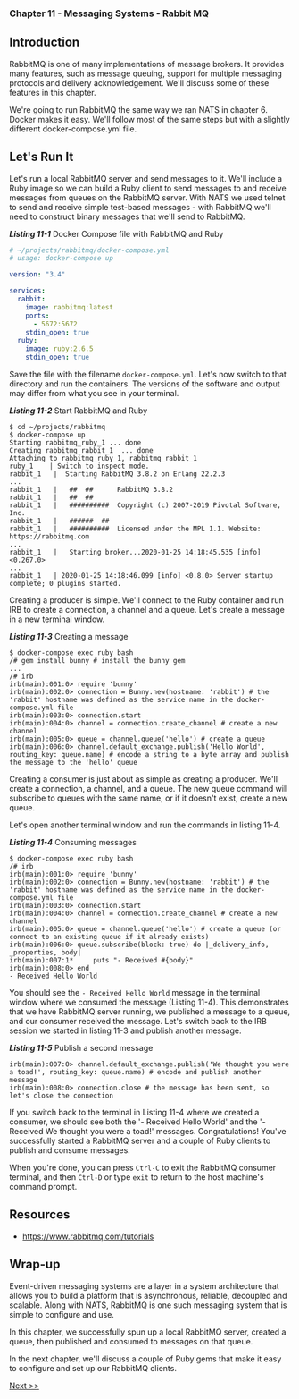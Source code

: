 ### Chapter 11 - Messaging Systems - Rabbit MQ

## Introduction

RabbitMQ is one of many implementations of message brokers. It provides many features, such as message queuing, support for multiple messaging protocols and delivery acknowledgement. We'll discuss some of these features in this chapter.

We're going to run RabbitMQ the same way we ran NATS in chapter 6. Docker makes it easy. We'll follow most of the same steps but with a slightly different docker-compose.yml file.

## Let's Run It

Let's run a local RabbitMQ server and send messages to it. We'll include a Ruby image so we can build a Ruby client to send messages to and receive messages from queues on the RabbitMQ server. With NATS we used telnet to send and receive simple test-based messages - with RabbitMQ we'll need to construct binary messages that we'll send to RabbitMQ.

_**Listing 11-1**_ Docker Compose file with RabbitMQ and Ruby

```yml
# ~/projects/rabbitmq/docker-compose.yml
# usage: docker-compose up

version: "3.4"

services:
  rabbit:
    image: rabbitmq:latest
    ports:
      - 5672:5672
    stdin_open: true
  ruby:
    image: ruby:2.6.5
    stdin_open: true
```

Save the file with the filename `docker-compose.yml`. Let's now switch to that directory and run the containers. The versions of the software and output may differ from what you see in your terminal.

_**Listing 11-2**_ Start RabbitMQ and Ruby

```console
$ cd ~/projects/rabbitmq
$ docker-compose up
Starting rabbitmq_ruby_1 ... done
Creating rabbitmq_rabbit_1  ... done
Attaching to rabbitmq_ruby_1, rabbitmq_rabbit_1
ruby_1    | Switch to inspect mode.
rabbit_1   |  Starting RabbitMQ 3.8.2 on Erlang 22.2.3
...
rabbit_1   |   ##  ##      RabbitMQ 3.8.2
rabbit_1   |   ##  ##
rabbit_1   |   ##########  Copyright (c) 2007-2019 Pivotal Software, Inc.
rabbit_1   |   ######  ##
rabbit_1   |   ##########  Licensed under the MPL 1.1. Website: https://rabbitmq.com
...
rabbit_1   |   Starting broker...2020-01-25 14:18:45.535 [info] <0.267.0>
...
rabbit_1   | 2020-01-25 14:18:46.099 [info] <0.8.0> Server startup complete; 0 plugins started.
```

Creating a producer is simple. We'll connect to the Ruby container and run IRB to create a connection, a channel and a queue. Let's create a message in a new terminal window.

_**Listing 11-3**_ Creating a message

```console
$ docker-compose exec ruby bash
/# gem install bunny # install the bunny gem
...
/# irb
irb(main):001:0> require 'bunny'
irb(main):002:0> connection = Bunny.new(hostname: 'rabbit') # the 'rabbit' hostname was defined as the service name in the docker-compose.yml file
irb(main):003:0> connection.start
irb(main):004:0> channel = connection.create_channel # create a new channel
irb(main):005:0> queue = channel.queue('hello') # create a queue
irb(main):006:0> channel.default_exchange.publish('Hello World', routing_key: queue.name) # encode a string to a byte array and publish the message to the 'hello' queue
```

Creating a consumer is just about as simple as creating a producer. We'll create a connection, a channel, and a queue. The new queue command will subscribe to queues with the same name, or if it doesn't exist, create a new queue.

Let's open another terminal window and run the commands in listing 11-4.

_**Listing 11-4**_ Consuming messages

```console
$ docker-compose exec ruby bash
/# irb
irb(main):001:0> require 'bunny'
irb(main):002:0> connection = Bunny.new(hostname: 'rabbit') # the 'rabbit' hostname was defined as the service name in the docker-compose.yml file
irb(main):003:0> connection.start
irb(main):004:0> channel = connection.create_channel # create a new channel
irb(main):005:0> queue = channel.queue('hello') # create a queue (or connect to an existing queue if it already exists)
irb(main):006:0> queue.subscribe(block: true) do |_delivery_info, _properties, body|
irb(main):007:1*     puts "- Received #{body}"
irb(main):008:0> end
- Received Hello World
```

You should see the `- Received Hello World` message in the terminal window where we consumed the message (Listing 11-4). This demonstrates that we have RabbitMQ server running, we published a message to a queue, and our consumer received the message. Let's switch back to the IRB session we started in listing 11-3 and publish another message.

_**Listing 11-5**_ Publish a second message

```console
irb(main):007:0> channel.default_exchange.publish('We thought you were a toad!', routing_key: queue.name) # encode and publish another message
irb(main):008:0> connection.close # the message has been sent, so let's close the connection
```

If you switch back to the terminal in Listing 11-4 where we created a consumer, we should see both the '- Received Hello World' and the '- Received We thought you were a toad!' messages. Congratulations! You've successfully started a RabbitMQ server and a couple of Ruby clients to publish and consume messages.

When you're done, you can press `Ctrl-C` to exit the RabbitMQ consumer terminal, and then `Ctrl-D` or type `exit` to return to the host machine's command prompt.

## Resources

* https://www.rabbitmq.com/tutorials

## Wrap-up

Event-driven messaging systems are a layer in a system architecture that allows you to build a platform that is asynchronous, reliable, decoupled and scalable. Along with NATS, RabbitMQ is one such messaging system that is simple to configure and use.

In this chapter, we successfully spun up a local RabbitMQ server, created a queue, then published and consumed to messages on that queue.

In the next chapter, we'll discuss a couple of Ruby gems that make it easy to configure and set up our RabbitMQ clients.

[Next >>](130-chapter-12.md)
